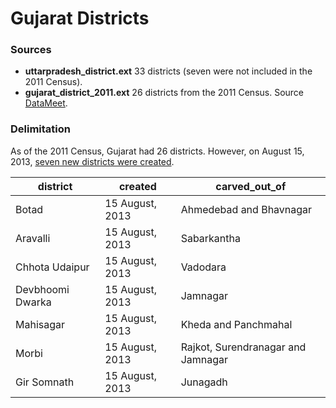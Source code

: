 # Gujarat Districts

### Sources
- **uttarpradesh_district.ext** 33 districts (seven were not included in the 2011 Census).
- **gujarat_district_2011.ext** 26 districts from the 2011 Census. Source [DataMeet](https://github.com/datameet/maps/tree/master/Districts/Census_2011).

### Delimitation
As of the 2011 Census, Gujarat had 26 districts. However, on August 15, 2013, [seven new districts were created](https://en.wikipedia.org/wiki/List_of_districts_of_Gujarat#2013).

| district         | created         | carved_out_of                      | 
|------------------|-----------------|------------------------------------| 
| Botad            | 15 August, 2013 | Ahmedebad and Bhavnagar            | 
| Aravalli         | 15 August, 2013 | Sabarkantha                        | 
| Chhota Udaipur   | 15 August, 2013 | Vadodara                           | 
| Devbhoomi Dwarka | 15 August, 2013 | Jamnagar                           | 
| Mahisagar        | 15 August, 2013 | Kheda and Panchmahal               | 
| Morbi            | 15 August, 2013 | Rajkot, Surendranagar and Jamnagar | 
| Gir Somnath      | 15 August, 2013 | Junagadh                           | 